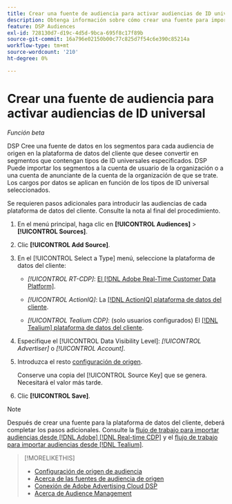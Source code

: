 ```yaml
---
title: Crear una fuente de audiencia para activar audiencias de ID universal
description: Obtenga información sobre cómo crear una fuente para importar audiencias desde la plataforma de datos del cliente y convertirlas en segmentos que contengan ID universales.
feature: DSP Audiences
exl-id: 728130d7-d19c-4d5d-9bca-695f8c17f89b
source-git-commit: 16a796e02150b00c77c825d7f54c6e390c85214a
workflow-type: tm+mt
source-wordcount: '210'
ht-degree: 0%

---
```


# Crear una fuente de audiencia para activar audiencias de ID universal

*Función beta*

DSP Cree una fuente de datos en los segmentos para cada audiencia de origen en la plataforma de datos del cliente que desee convertir en segmentos que contengan tipos de ID universales especificados. DSP Puede importar los segmentos a la cuenta de usuario de la organización o a una cuenta de anunciante de la cuenta de la organización de que se trate. Los cargos por datos se aplican en función de los tipos de ID universal seleccionados.

Se requieren pasos adicionales para introducir las audiencias de cada plataforma de datos del cliente. Consulte la nota al final del procedimiento.

1. En el menú principal, haga clic en **[!UICONTROL Audiences]** > **[!UICONTROL Sources]**.

1. Clic **[!UICONTROL Add Source]**.

1. En el [!UICONTROL Select a Type] menú, seleccione la plataforma de datos del cliente:

   * *[!UICONTROL RT-CDP]*: [El [!DNL Adobe Real-Time Customer Data Platform]](source-about.md).

   * *[!UICONTROL ActionIQ]*: La [[!DNL ActionIQ] plataforma de datos del cliente](source-about.md).

   * *[!UICONTROL Tealium CDP]*: (solo usuarios configurados) El [[!DNL Tealium] plataforma de datos del cliente](source-about.md).

1. Especifique el [!UICONTROL Data Visibility Level]: *[!UICONTROL Advertiser]* o *[!UICONTROL Account]*.

1. Introduzca el resto [configuración de origen](source-settings.md).

   Conserve una copia del [!UICONTROL Source Key] que se genera. Necesitará el valor más tarde.

1. Clic **[!UICONTROL Save]**.

>[!NOTE]
>
>Después de crear una fuente para la plataforma de datos del cliente, deberá completar los pasos adicionales. Consulte la [flujo de trabajo para importar audiencias desde [!DNL Adobe] [!DNL Real-time CDP]](source-adobe-rtcdp.md)<!-- the [activation workflow for [!DNL ActionIQ]](source-actioniq.md), --> y el [flujo de trabajo para importar audiencias desde [!DNL Tealium]](source-tealium.md).

>[!MORELIKETHIS]
>
>* [Configuración de origen de audiencia](source-settings.md)
>* [Acerca de las fuentes de audiencia de origen](source-about.md)
>* [Conexión de Adobe Advertising Cloud DSP](https://experienceleague.adobe.com/docs/experience-platform/destinations/catalog/advertising/adobe-advertising-cloud-connection.html)
>* [Acerca de Audience Management](/help/dsp/audiences/audience-about.md)
